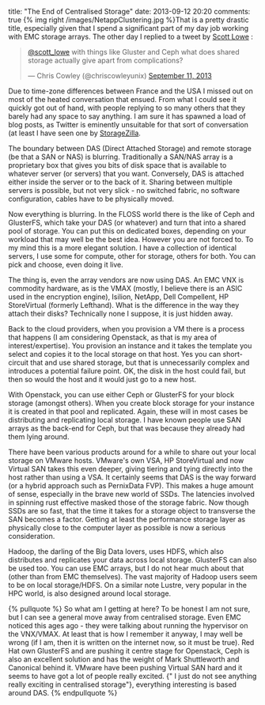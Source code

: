 title: "The End of Centralised Storage"
date: 2013-09-12 20:20
comments: true
{% img right /images/NetappClustering.jpg %}That is a pretty drastic title, especially given that I spend a significant part of my day job working with EMC storage arrays. The other day I replied to a tweet by [Scott Lowe](https://blog.scottlowe.org) :

<blockquote class="twitter-tweet"><p><a href="https://twitter.com/scott_lowe">@scott_lowe</a> with things like Gluster and Ceph what does shared storage actually give apart from complications?</p>&mdash; Chris Cowley (@chriscowleyunix) <a href="https://twitter.com/chriscowleyunix/statuses/377900529760083968">September 11, 2013</a></blockquote>
<script async src="//platform.twitter.com/widgets.js" charset="utf-8"></script>
<!-- more -->

Due to time-zone differences between France and the USA I missed out on most of the heated conversation that ensued. From what I could see it quickly got out of hand, with people replying to so many others that they barely had any space to say anything. I am sure it has spawned a load of blog posts, as Twitter is eminently unsuitable for that sort of conversation (at least I have seen one by [StorageZilla](https://storagezilla.typepad.com/storagezilla/2013/09/tomorrows-das-yesterday.html).

The boundary between DAS (Direct Attached Storage) and remote storage (be that a SAN or NAS) is blurring. Traditionally a SAN/NAS array is a proprietary box that gives you bits of disk space that is available to whatever server (or servers) that you want. Conversely, DAS is attached either inside the server or to the back of it. Sharing between multiple servers is possible, but not very slick - no switched fabric, no software configuration, cables have to be physically moved.

Now everything is blurring. In the FLOSS world there is the like of Ceph and GlusterFS, which take your DAS (or whatever) and turn that into a shared pool of storage. You can put this on dedicated boxes, depending on your workload that may well be the best idea. However you are not forced to. To my mind this is a more elegant solution. I have a collection of identical servers, I use some for compute, other for storage, others for both. You can pick and choose, even doing it live. 

The thing is, even the array vendors are now using DAS. An EMC VNX is commodity hardware, as is the VMAX (mostly, I believe there is an ASIC used in the encryption engine), Isilion, NetApp, Dell Compellent, HP StoreVirtual (formerly Lefthand). What is the difference in the way they attach their disks? Technically none I suppose, it is just hidden away.

Back to the cloud providers, when you provision a VM there is a process that happens (I am considering Openstack, as that is my area of interest/expertise). You provision an instance and it takes the template you select and copies it to the local storage on that host. Yes you can short-circuit that and use shared storage, but that is unnecessarily complex and introduces a potential failure point. OK, the disk in the host could fail, but then so would the host and it would just go to a new host. 

With Openstack, you can use either Ceph or GlusterFS for your block storage (amongst others). When you create block storage for your instance it is created in that pool and replicated. Again, these will in most cases be distributing and replicating local storage. I have known people use SAN arrays as the back-end for Ceph, but that was because they already had them lying around.

There have been various products around for a while to share out your local storage on VMware hosts. VMware's own VSA, HP StoreVirtual and now Virtual SAN takes this even deeper, giving tiering and tying directly into the host rather than using a VSA. It certainly seems that DAS is the way forward (or a hybrid approach such as PernixData FVP). This makes a huge amount of sense, especially in the brave new world of SSDs. The latencies involved in spinning rust effective masked those of the storage fabric. Now though SSDs are so fast, that the time it takes for a storage object to transverse the SAN becomes a factor. Getting at least the performance storage layer as physically close to the computer layer as possible is now a serious consideration.

Hadoop, the darling of the Big Data lovers, uses HDFS, which also distributes and replicates your data across local storage. GlusterFS can also be used too. You can use EMC arrays, but I do not hear much about that (other than from EMC themselves). The vast majority of Hadoop users seem to be on local storage/HDFS. On a similar note Lustre, very popular in the HPC world, is also designed around local storage.

{% pullquote %}
So what am I getting at here? To be honest I am not sure, but I can see a general move away from centralised storage. Even EMC noticed this ages ago - they were talking about running the hypervisor on the VNX/VMAX. At least that is how I remember it anyway, I may well be wrong (if I am, then it is written on the internet now, so it must be true). Red Hat own GlusterFS and are pushing it centre stage for Openstack, Ceph is also an excellent solution and has the weight of Mark Shuttleworth and Canonical behind it. VMware have been pushing Virtual SAN hard and it seems to have got a lot of people really excited. {" I just do not see anything really exciting in centralised storage"}, everything interesting is based around DAS.
{% endpullquote %}

